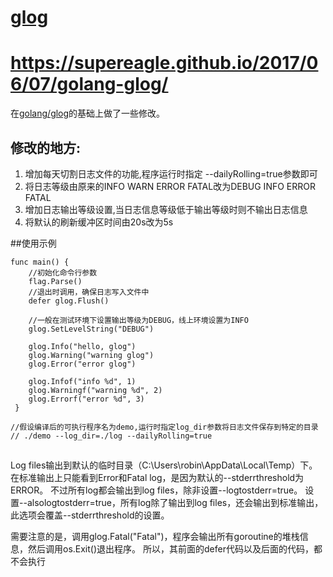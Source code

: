 [glog](https://raw.githubusercontent.com/sdbaiguanghe/glog/master/README.md)
====

https://supereagle.github.io/2017/06/07/golang-glog/
====

在[golang/glog](https://github.com/golang/glog)的基础上做了一些修改。

## 修改的地方:
1. 增加每天切割日志文件的功能,程序运行时指定 --dailyRolling=true参数即可
2. 将日志等级由原来的INFO WARN ERROR FATAL改为DEBUG INFO ERROR FATAL
3. 增加日志输出等级设置,当日志信息等级低于输出等级时则不输出日志信息
4. 将默认的刷新缓冲区时间由20s改为5s

##使用示例 
```
func main() {
    //初始化命令行参数
    flag.Parse()
    //退出时调用，确保日志写入文件中
    defer glog.Flush()
    
    //一般在测试环境下设置输出等级为DEBUG，线上环境设置为INFO
    glog.SetLevelString("DEBUG") 
    
    glog.Info("hello, glog")
    glog.Warning("warning glog")
    glog.Error("error glog")
    
    glog.Infof("info %d", 1)
    glog.Warningf("warning %d", 2)
    glog.Errorf("error %d", 3)
 }
 
//假设编译后的可执行程序名为demo,运行时指定log_dir参数将日志文件保存到特定的目录
// ./demo --log_dir=./log --dailyRolling=true 
```

##
Log files输出到默认的临时目录（C:\Users\robin\AppData\Local\Temp）下。
在标准输出上只能看到Error和Fatal log，是因为默认的--stderrthreshold为ERROR。
不过所有log都会输出到log files，除非设置--logtostderr=true。
设置--alsologtostderr=true，所有log除了输出到log files，还会输出到标准输出，此选项会覆盖--stderrthreshold的设置。

需要注意的是，调用glog.Fatal("Fatal")，程序会输出所有goroutine的堆栈信息，然后调用os.Exit()退出程序。
所以，其前面的defer代码以及后面的代码，都不会执行